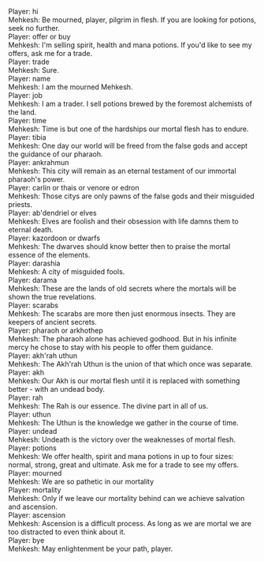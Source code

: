 Player: hi  
Mehkesh: Be mourned, player, pilgrim in flesh. If you are looking for potions, seek no further.  
Player: offer or buy  
Mehkesh: I'm selling spirit, health and mana potions. If you'd like to see my offers, ask me for a trade.  
Player: trade  
Mehkesh: Sure.  
Player: name  
Mehkesh: I am the mourned Mehkesh.  
Player: job  
Mehkesh: I am a trader. I sell potions brewed by the foremost alchemists of the land.  
Player: time  
Mehkesh: Time is but one of the hardships our mortal flesh has to endure.  
Player: tibia  
Mehkesh: One day our world will be freed from the false gods and accept the guidance of our pharaoh.  
Player: ankrahmun  
Mehkesh: This city will remain as an eternal testament of our immortal pharaoh's power.  
Player: carlin or thais or venore or edron  
Mehkesh: Those citys are only pawns of the false gods and their misguided priests.  
Player: ab'dendriel or elves  
Mehkesh: Elves are foolish and their obsession with life damns them to eternal death.  
Player: kazordoon or dwarfs  
Mehkesh: The dwarves should know better then to praise the mortal essence of the elements.  
Player: darashia  
Mehkesh: A city of misguided fools.  
Player: darama  
Mehkesh: These are the lands of old secrets where the mortals will be shown the true revelations.  
Player: scarabs  
Mehkesh: The scarabs are more then just enormous insects. They are keepers of ancient secrets.  
Player: pharaoh or arkhothep  
Mehkesh: The pharaoh alone has achieved godhood. But in his infinite mercy he chose to stay with his people to offer them guidance.  
Player: akh'rah uthun  
Mehkesh: The Akh'rah Uthun is the union of that which once was separate.  
Player: akh  
Mehkesh: Our Akh is our mortal flesh until it is replaced with something better - with an undead body.  
Player: rah  
Mehkesh: The Rah is our essence. The divine part in all of us.  
Player: uthun  
Mehkesh: The Uthun is the knowledge we gather in the course of time.  
Player: undead  
Mehkesh: Undeath is the victory over the weaknesses of mortal flesh.  
Player: potions  
Mehkesh: We offer health, spirit and mana potions in up to four sizes: normal, strong, great and ultimate. Ask me for a trade to see my offers.  
Player: mourned  
Mehkesh: We are so pathetic in our mortality  
Player: mortality  
Mehkesh: Only if we leave our mortality behind can we achieve salvation and ascension.  
Player: ascension  
Mehkesh: Ascension is a difficult process. As long as we are mortal we are too distracted to even think about it.  
Player: bye  
Mehkesh: May enlightenment be your path, player.  
